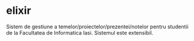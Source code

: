 # elixir
Sistem de gestiune a temelor/proiectelor/prezentei/notelor pentru studentii de la Facultatea de Informatica Iasi. Sistemul este extensibil.
